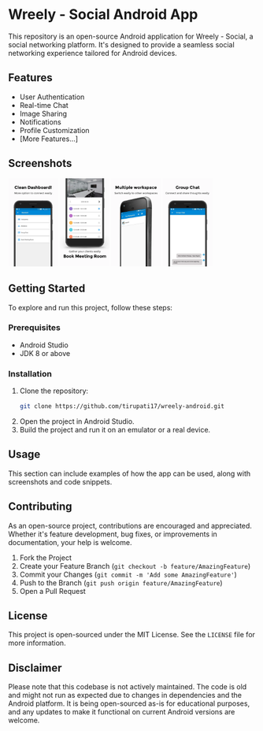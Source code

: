 # Wreely - Social Android App

This repository is an open-source Android application for Wreely - Social, a social networking platform. It's designed to provide a seamless social networking experience tailored for Android devices.

## Features

- User Authentication
- Real-time Chat
- Image Sharing
- Notifications
- Profile Customization
- [More Features...]

## Screenshots

<img src="https://github.com/tirupati17/wreely-android/blob/b734188b406b2437f0dc7d534ef020651eb1fb35/screenshot/1.jpg?raw=true"  width=20% height=50%> <img src="https://github.com/tirupati17/wreely-android/blob/b734188b406b2437f0dc7d534ef020651eb1fb35/screenshot/2.jpg?raw=true"  width=20% height=50%>
<img src="https://github.com/tirupati17/wreely-android/blob/b734188b406b2437f0dc7d534ef020651eb1fb35/screenshot/3.jpg?raw=true"  width=20% height=50%>
<img src="https://github.com/tirupati17/wreely-android/blob/b734188b406b2437f0dc7d534ef020651eb1fb35/screenshot/4.jpg?raw=true"  width=20% height=50%>

## Getting Started

To explore and run this project, follow these steps:

### Prerequisites

- Android Studio
- JDK 8 or above

### Installation

1. Clone the repository:
   ```sh
   git clone https://github.com/tirupati17/wreely-android.git
   ```
2. Open the project in Android Studio.
3. Build the project and run it on an emulator or a real device.

## Usage

This section can include examples of how the app can be used, along with screenshots and code snippets.

## Contributing

As an open-source project, contributions are encouraged and appreciated. Whether it's feature development, bug fixes, or improvements in documentation, your help is welcome.

1. Fork the Project
2. Create your Feature Branch (`git checkout -b feature/AmazingFeature`)
3. Commit your Changes (`git commit -m 'Add some AmazingFeature'`)
4. Push to the Branch (`git push origin feature/AmazingFeature`)
5. Open a Pull Request

## License

This project is open-sourced under the MIT License. See the `LICENSE` file for more information.

## Disclaimer

Please note that this codebase is not actively maintained. The code is old and might not run as expected due to changes in dependencies and the Android platform. It is being open-sourced as-is for educational purposes, and any updates to make it functional on current Android versions are welcome.
